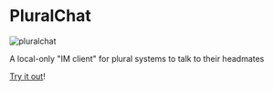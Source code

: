 # PluralChat

![pluralchat](https://user-images.githubusercontent.com/9155588/171523454-8b848459-20bf-43ec-9bfe-b6311491ea39.png)

A local-only "IM client" for plural systems to talk to their headmates

[Try it out][1]!

[1]: https://maple.pet/pluralchat
